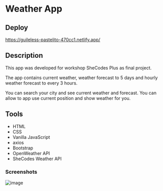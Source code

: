 # Weather App

## Deploy
https://guileless-pastelito-470cc1.netlify.app/ 

## Description
This app was developed for workshop SheCodes Plus as final project.

The app contains current weather, weather forecast to 5 days and hourly weather forecast to every 3 hours.

You can search your city and see current weather and forecast. You can allow to app use current position and show weather for you.

## Tools
   * HTML
   * CSS
   * Vanilla JavaScript
   * axios
   * Bootstrap
   * OpenWeather API
   * SheCodes Weather API 

### Screenshots
![image](https://user-images.githubusercontent.com/65970892/235305366-7643bf51-59e9-454b-aaac-ddeb518b00dd.png)
